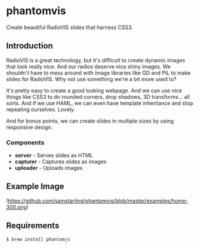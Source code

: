 # phantomvis

Create beautiful RadioVIS slides that harness CSS3.

## Introduction

RadioVIS is a great technology, but it's difficult to create dynamic images
that look really nice. And our radios deserve nice shiny images. We shouldn't
have to mess around with image libraries like GD and PIL to make slides for
RadioVIS. Why not use something we're a bit more used to?

It's pretty easy to create a good looking webpage. And we can use nice things
like CSS3 to do rounded corners, drop shadows, 3D transforms... all sorts.
And if we use HAML, we can even have template inheritance and stop repeating
ourselves. Lovely.

And for bonus points, we can create slides in multiple sizes by using
responsive design.

### Components

* **server** - Serves slides as HTML
* **capturer** - Captures slides as images
* **uploader** - Uploads images

## Example Image

!https://github.com/samstarling/phantomvis/blob/master/examples/home-300.png!

## Requirements

    $ brew install phantomjs
